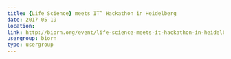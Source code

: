 ```yaml
---
title: {Life Science} meets IT” Hackathon in Heidelberg
date: 2017-05-19
location: 
link: http://biorn.org/event/life-science-meets-it-hackathon-in-heidelberg-2/
usergroup: biorn
type: usergroup
---
```

